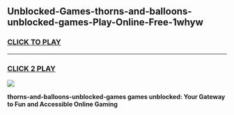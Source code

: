 
## Unblocked-Games-thorns-and-balloons-unblocked-games-Play-Online-Free-1whyw
<h3>
<a href="https://premium76.site?title=thorns-and-balloons-unblocked-games&ref=26A">CLICK TO PLAY</a></h3>
<hr>

<h3>
<a href="https://premium76.site?title=thorns-and-balloons-unblocked-games&ref=26A">CLICK 2 PLAY</a>
  
</h3>

<a href="https://premium76.site?title=thorns-and-balloons-unblocked-games&ref=26A"><img src="https://clearcache.store/games.png"></a>


**thorns-and-balloons-unblocked-games games unblocked: Your Gateway to Fun and Accessible Online Gaming**
